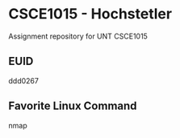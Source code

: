 # CSCE1015 - Hochstetler
Assignment repository for UNT CSCE1015
## EUID
ddd0267
## Favorite Linux Command
nmap
